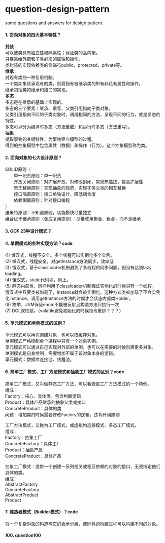 # question-design-pattern
some questions and answers for design pattern.

#### 1. 面向对象的四大基本特性？
**封装**：<br>
可以使类具有独立性和隔离性；保证类的高内聚。<br>
只暴露给外部和子类必须的属性和操作。<br>
类封装的实现依赖类的修饰符public、protected、private等。<br>
**继承**：<br>
对现有类的一种复用机制。<br>
一个类如果继承现有的类，则将拥有被继承类的所有非私有属性和操作。<br>
继承包括类的继承和接口的实现。<br>
**多态**：<br>
多态是在继承的基础上实现的。<br>
多态的三个要素：继承、重写、父类引用指向子类对象。<br>
父类引用指向不同的子类对象时，调用相同的方法，呈现不同的行为，就是多态的特性。<br>
多态可以分为编译时多态（方法重载）和运行时多态（方法重写）。<br>
**抽象**：<br>
提取事物的关键特性，为事物建立模型的过程。<br>
得到的抽象模型中包含属性（数据）和操作（行为）。这个抽象模型称为类。

#### 2. 面向对象的七大设计原则？
SOLID原则（<br>
&emsp;&emsp;单一职责原则：单一职责<br>
&emsp;&emsp;开放关闭原则：对扩展开放，对修改封闭，实现热插拔，提高扩展性<br>
&emsp;&emsp;里氏替换原则：实现抽象的规范，实现子类父类的相互替换<br>
&emsp;&emsp;接口隔离原则：接口单独设计，降低耦合度<br>
&emsp;&emsp;依赖倒置原则：针对接口编程<br>
）<br>
迪米特原则：不知道原则，功能模块尽量独立<br>
组合优于继承原则（合成复用原则）：尽量使用聚合、组合，而不是继承

#### 3. GOF 23种设计模式？

#### 4. 单例模式的各种实现方法？code
(1) 懒汉式，线程不安全。多个线程可以实例化多个实例。<br>
(2) 懒汉式，线程安全。对getInstance方法同步，效率低<br>
(3) 饿汉式，基于classloader机制避免了多线程的同步问题，但没有达到lazy loading。<br>
(4) 饿汉式，static代码块，同上。<br>
(5) 静态内部类，同样利用了classloader机制保证实例化的时候只有一个线程，饿汉式中只要类被加载了，instance就会被实例化。这种方式类被加载了不会实例化instance，调用getInstance方法的时候才会状态内部类Holder。<br>
(6) 枚举，JVM保证enum不能被反射且构造方法只执行一次<br>
(7) DCL双检锁，（volatile避免初始化的时候指令重排？？？）

#### 5. 享元模式和单例模式的区别？
享元模式可以再次创建对象，也可以取缓存对象。<br>
单例模式严格控制单个进程中只有一个对象实例。<br>
享元模式可以通过自己实现对外部的单例，也可以在需要的时候创建更多对象。<br>
单例模式是自身控制，需要增加不属于该对象本身的逻辑。<br>
享元模式：数据库连接池、线程池。

#### 6. 简单工厂模式、工厂方法模式和抽象工厂模式的区别？code
简单工厂模式，又叫做静态工厂方法，可以看做是工厂方法模式的一个特例。<br>
组成：<br>
Factory：核心，具体类，包含判断逻辑<br>
Product：具体产品继承的抽象父类或接口<br>
ConcreteProduct：具体的类<br>
问题：增加类的时候需要修改Factory的逻辑，违背开闭原则<br>

工厂方法模式，又称为工厂模式，或虚拟构造器模式、多态工厂模式。<br>
组成：<br>
Factory：抽象工厂<br>
ConcreteFactory：具体工厂<br>
Product：抽象产品<br>
ConcreteProduct：具体产品<br>

抽象工厂模式：提供一个创建一系列相关或相互依赖的对象的接口，无须指定他们具体的类。<br>
组成：<br>
AbstractFactory<br>
ConcreteFactory<br>
AbstractProduct<br>
Product

#### 7. 建造者模式（Builder模式）？code
将一个复杂对象的构造与它的表示分离，使同样的构建过程可以构建不同的对象。



####  100. question100
